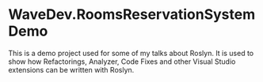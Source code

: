 # WaveDev.RoomsReservationSystemDemo
This is a demo project used for some of my talks about Roslyn. It is used to show how Refactorings, Analyzer, Code Fixes and other Visual Studio extensions can be written with Roslyn.
